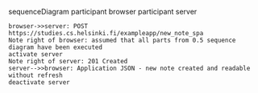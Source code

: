 sequenceDiagram
    participant browser
    participant server

    browser->>server: POST https://studies.cs.helsinki.fi/exampleapp/new_note_spa
    Note right of browser: assumed that all parts from 0.5 sequence diagram have been executed
    activate server
    Note right of server: 201 Created
    server-->>browser: Application JSON - new note created and readable without refresh
    deactivate server

